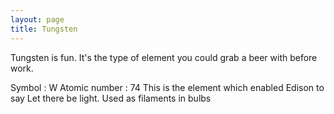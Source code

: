 ```yaml
---
layout: page
title: Tungsten
---
```


Tungsten is fun. It's the type of element you could grab a beer with before work.

Symbol : W
Atomic number : 74
This is the element which enabled Edison to say Let there be light. Used as filaments in bulbs
